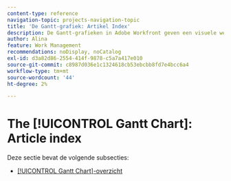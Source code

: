 ```yaml
---
content-type: reference
navigation-topic: projects-navigation-topic
title: 'De Gantt-grafiek: Artikel Index'
description: De Gantt-grafieken in Adobe Workfront geven een visuele weergave van de tijdlijn van een lijst met taken of projecten. Meer informatie over het diagram [!UICONTROL Gantt] vindt u in de volgende subsectie.
author: Alina
feature: Work Management
recommendations: noDisplay, noCatalog
exl-id: d3a82d86-2554-414f-9878-c5a7a417e010
source-git-commit: c8987d036e1c1324618cb53ebcbb8fd7e4bcc6a4
workflow-type: tm+mt
source-wordcount: '44'
ht-degree: 2%

---
```


# The [!UICONTROL Gantt Chart]: Article index

<!--Audited: 08/2025-->

Deze sectie bevat de volgende subsecties:

* [[!UICONTROL Gantt Chart]-overzicht](../../manage-work/gantt-chart/use-the-gantt-chart/gantt-chart-overview.md)

